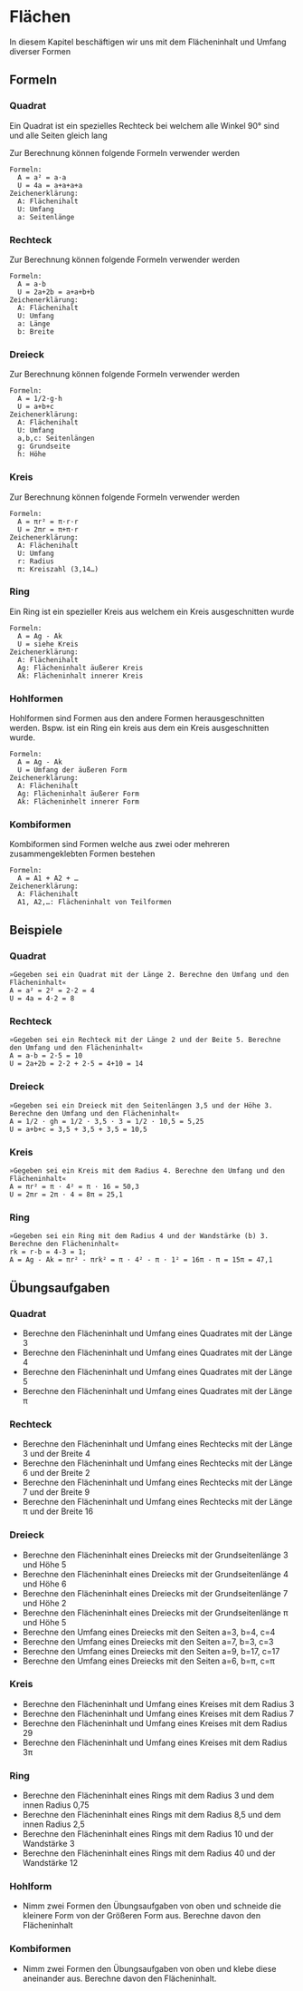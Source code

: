 # Flächen

In diesem Kapitel beschäftigen wir uns mit dem Flächeninhalt und Umfang diverser Formen

## Formeln

### Quadrat

Ein Quadrat ist ein spezielles Rechteck bei welchem alle Winkel 90° sind und alle Seiten gleich lang

Zur Berechnung können folgende Formeln verwender werden
```
Formeln:
  A = a² = a·a
  U = 4a = a+a+a+a
Zeichenerklärung:
  A: Flächenihalt
  U: Umfang
  a: Seitenlänge
```

### Rechteck
Zur Berechnung können folgende Formeln verwender werden
```
Formeln:
  A = a·b
  U = 2a+2b = a+a+b+b
Zeichenerklärung:
  A: Flächenihalt
  U: Umfang
  a: Länge
  b: Breite
```

### Dreieck
Zur Berechnung können folgende Formeln verwender werden
```
Formeln:
  A = 1/2·g·h
  U = a+b+c
Zeichenerklärung:
  A: Flächenihalt
  U: Umfang
  a,b,c: Seitenlängen
  g: Grundseite
  h: Höhe
```

### Kreis
Zur Berechnung können folgende Formeln verwender werden
```
Formeln:
  A = πr² = π·r·r
  U = 2πr = π+π·r
Zeichenerklärung:
  A: Flächenihalt
  U: Umfang
  r: Radius
  π: Kreiszahl (3,14…)
```

### Ring
Ein Ring ist ein spezieller Kreis aus welchem ein Kreis ausgeschnitten wurde
```
Formeln:
  A = Ag - Ak
  U = siehe Kreis
Zeichenerklärung:
  A: Flächenihalt
  Ag: Flächeninhalt äußerer Kreis
  Ak: Flächeninhalt innerer Kreis
```

### Hohlformen
Hohlformen sind Formen aus den andere Formen herausgeschnitten werden. Bspw. ist ein Ring ein kreis aus dem ein Kreis ausgeschnitten wurde.
```
Formeln:
  A = Ag - Ak
  U = Umfang der äußeren Form
Zeichenerklärung:
  A: Flächenihalt
  Ag: Flächeninhalt äußerer Form
  Ak: Flächeninhelt innerer Form
```

### Kombiformen
Kombiformen sind Formen welche aus zwei oder mehreren zusammengeklebten Formen bestehen
```
Formeln:
  A = A1 + A2 + …
Zeichenerklärung:
  A: Flächenihalt
  A1, A2,…: Flächeninhalt von Teilformen
```

## Beispiele

### Quadrat
```
»Gegeben sei ein Quadrat mit der Länge 2. Berechne den Umfang und den Flächeninhalt«
A = a² = 2² = 2·2 = 4
U = 4a = 4·2 = 8
```

### Rechteck
```
»Gegeben sei ein Rechteck mit der Länge 2 und der Beite 5. Berechne den Umfang und den Flächeninhalt«
A = a·b = 2·5 = 10
U = 2a+2b = 2·2 + 2·5 = 4+10 = 14
```

### Dreieck
```
»Gegeben sei ein Dreieck mit den Seitenlängen 3,5 und der Höhe 3. Berechne den Umfang und den Flächeninhalt«
A = 1/2 · gh = 1/2 · 3,5 · 3 = 1/2 · 10,5 = 5,25
U = a+b+c = 3,5 + 3,5 + 3,5 = 10,5
```

### Kreis
```
»Gegeben sei ein Kreis mit dem Radius 4. Berechne den Umfang und den Flächeninhalt«
A = πr² = π · 4² = π · 16 = 50,3
U = 2πr = 2π · 4 = 8π = 25,1
```

### Ring
```
»Gegeben sei ein Ring mit dem Radius 4 und der Wandstärke (b) 3. Berechne den Flächeninhalt«
rk = r-b = 4-3 = 1;
A = Ag - Ak = πr² - πrk² = π · 4² - π · 1² = 16π - π = 15π = 47,1
```

## Übungsaufgaben

### Quadrat
 - Berechne den Flächeninhalt und Umfang eines Quadrates mit der Länge 3
 - Berechne den Flächeninhalt und Umfang eines Quadrates mit der Länge 4
 - Berechne den Flächeninhalt und Umfang eines Quadrates mit der Länge 5
 - Berechne den Flächeninhalt und Umfang eines Quadrates mit der Länge π

### Rechteck
 - Berechne den Flächeninhalt und Umfang eines Rechtecks mit der Länge 3 und der Breite 4
 - Berechne den Flächeninhalt und Umfang eines Rechtecks mit der Länge 6 und der Breite 2
 - Berechne den Flächeninhalt und Umfang eines Rechtecks mit der Länge 7 und der Breite 9
 - Berechne den Flächeninhalt und Umfang eines Rechtecks mit der Länge π und der Breite 16

### Dreieck
 - Berechne den Flächeninhalt eines Dreiecks mit der Grundseitenlänge 3 und Höhe 5
 - Berechne den Flächeninhalt eines Dreiecks mit der Grundseitenlänge 4 und Höhe 6
 - Berechne den Flächeninhalt eines Dreiecks mit der Grundseitenlänge 7 und Höhe 2
 - Berechne den Flächeninhalt eines Dreiecks mit der Grundseitenlänge π und Höhe 5
 - Berechne den Umfang eines Dreiecks mit den Seiten a=3, b=4, c=4
 - Berechne den Umfang eines Dreiecks mit den Seiten a=7, b=3, c=3
 - Berechne den Umfang eines Dreiecks mit den Seiten a=9, b=17, c=17
 - Berechne den Umfang eines Dreiecks mit den Seiten a=6, b=π, c=π

### Kreis
 - Berechne den Flächeninhalt und Umfang eines Kreises mit dem Radius 3
 - Berechne den Flächeninhalt und Umfang eines Kreises mit dem Radius 7
 - Berechne den Flächeninhalt und Umfang eines Kreises mit dem Radius 29
 - Berechne den Flächeninhalt und Umfang eines Kreises mit dem Radius 3π
 
 ### Ring
 - Berechne den Flächeninhalt eines Rings mit dem Radius 3 und dem innen Radius 0,75
 - Berechne den Flächeninhalt eines Rings mit dem Radius 8,5 und dem innen Radius 2,5
 - Berechne den Flächeninhalt eines Rings mit dem Radius 10 und der Wandstärke 3
 - Berechne den Flächeninhalt eines Rings mit dem Radius 40 und der Wandstärke 12
 
 ### Hohlform
  - Nimm zwei Formen den Übungsaufgaben von oben und schneide die kleinere Form von der Größeren Form aus. Berechne davon den Flächeninhalt
 
 ### Kombiformen
  - Nimm zwei Formen den Übungsaufgaben von oben und klebe diese aneinander aus. Berechne davon den Flächeninhalt.
